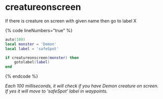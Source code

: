 # creatureonscreen

If there is creature on screen with given name then go to label X

{% code lineNumbers="true" %}
```lua
auto(100)
local monster = 'Demon'
local label = 'safeSpot'

if creatureonscreen(monster) then
    gotolabel(label)
end
```
{% endcode %}

_Each 100 milliseconds, it will check if you have Demon creature on screen. If yes it will move to 'safeSpot' label in waypoints._
